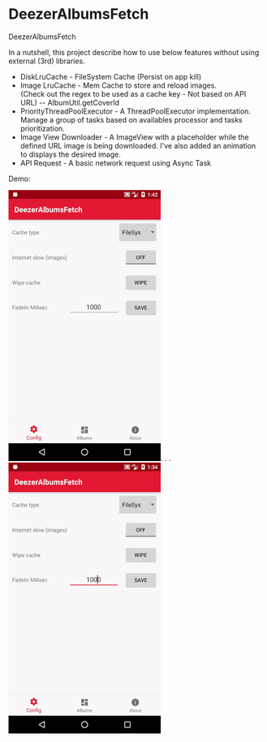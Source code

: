 # DeezerAlbumsFetch
DeezerAlbumsFetch


In a nutshell, this project describe how to use below features without using external (3rd) libraries. 
- DiskLruCache - FileSystem Cache (Persist on app kill)
- Image LruCache - Mem Cache to store and reload images. <br>
(Check out the regex to be used as a cache key - Not based on API URL) -- AlbumUtil.getCoverId
- PriorityThreadPoolExecutor - A ThreadPoolExecutor implementation. Manage a group of tasks based on availables processor and tasks prioritization. 
- Image View Downloader - A ImageView with a placeholder while the defined URL image is being downloaded. I've also added an animation to displays the desired image. 
- API Request -  A basic network request using Async Task

Demo: 

![ConfigTab](https://github.com/febaisi/DeezerAlbumsFetch/blob/master/demo/menu.gif).  .   .![AlbumList](https://github.com/febaisi/DeezerAlbumsFetch/blob/master/demo/albumlist.gif)
